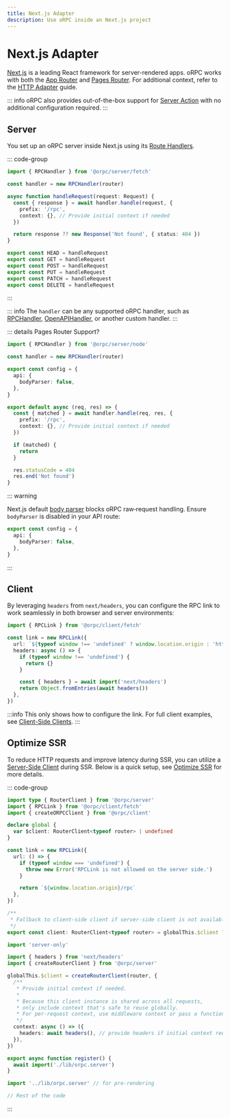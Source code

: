 ```yaml
---
title: Next.js Adapter
description: Use oRPC inside an Next.js project
---
```


# Next.js Adapter

[Next.js](https://nextjs.org/) is a leading React framework for server-rendered apps. oRPC works with both the [App Router](https://nextjs.org/docs/app/getting-started/installation) and [Pages Router](https://nextjs.org/docs/pages/getting-started/installation). For additional context, refer to the [HTTP Adapter](/docs/adapters/http) guide.

::: info
oRPC also provides out-of-the-box support for [Server Action](/docs/server-action) with no additional configuration required.
:::

## Server

You set up an oRPC server inside Next.js using its [Route Handlers](https://nextjs.org/docs/app/building-your-application/routing/route-handlers).

::: code-group

```ts [app/rpc/[[...rest]]/route.ts]
import { RPCHandler } from '@orpc/server/fetch'

const handler = new RPCHandler(router)

async function handleRequest(request: Request) {
  const { response } = await handler.handle(request, {
    prefix: '/rpc',
    context: {}, // Provide initial context if needed
  })

  return response ?? new Response('Not found', { status: 404 })
}

export const HEAD = handleRequest
export const GET = handleRequest
export const POST = handleRequest
export const PUT = handleRequest
export const PATCH = handleRequest
export const DELETE = handleRequest
```

:::

::: info
The `handler` can be any supported oRPC handler, such as [RPCHandler](/docs/rpc-handler), [OpenAPIHandler](/docs/openapi/openapi-handler), or another custom handler.
:::

::: details Pages Router Support?

```ts [pages/rpc/[[...rest]].ts]
import { RPCHandler } from '@orpc/server/node'

const handler = new RPCHandler(router)

export const config = {
  api: {
    bodyParser: false,
  },
}

export default async (req, res) => {
  const { matched } = await handler.handle(req, res, {
    prefix: '/rpc',
    context: {}, // Provide initial context if needed
  })

  if (matched) {
    return
  }

  res.statusCode = 404
  res.end('Not found')
}
```

::: warning

Next.js default [body parser](https://nextjs.org/docs/pages/building-your-application/routing/api-routes#custom-config) blocks oRPC raw‑request handling. Ensure `bodyParser` is disabled in your API route:

```ts
export const config = {
  api: {
    bodyParser: false,
  },
}
```

:::

## Client

By leveraging `headers` from `next/headers`, you can configure the RPC link to work seamlessly in both browser and server environments:

```ts [lib/orpc.ts]
import { RPCLink } from '@orpc/client/fetch'

const link = new RPCLink({
  url: `${typeof window !== 'undefined' ? window.location.origin : 'http://localhost:3000'}/rpc`,
  headers: async () => {
    if (typeof window !== 'undefined') {
      return {}
    }

    const { headers } = await import('next/headers')
    return Object.fromEntries(await headers())
  },
})
```

:::info
This only shows how to configure the link. For full client examples, see [Client-Side Clients](/docs/client/client-side).
:::

## Optimize SSR

To reduce HTTP requests and improve latency during SSR, you can utilize a [Server-Side Client](/docs/client/server-side) during SSR. Below is a quick setup, see [Optimize SSR](/docs/best-practices/optimize-ssr) for more details.

::: code-group

```ts [lib/orpc.ts]
import type { RouterClient } from '@orpc/server'
import { RPCLink } from '@orpc/client/fetch'
import { createORPCClient } from '@orpc/client'

declare global {
  var $client: RouterClient<typeof router> | undefined
}

const link = new RPCLink({
  url: () => {
    if (typeof window === 'undefined') {
      throw new Error('RPCLink is not allowed on the server side.')
    }

    return `${window.location.origin}/rpc`
  },
})

/**
 * Fallback to client-side client if server-side client is not available.
 */
export const client: RouterClient<typeof router> = globalThis.$client ?? createORPCClient(link)
```

```ts [lib/orpc.server.ts]
import 'server-only'

import { headers } from 'next/headers'
import { createRouterClient } from '@orpc/server'

globalThis.$client = createRouterClient(router, {
  /**
   * Provide initial context if needed.
   *
   * Because this client instance is shared across all requests,
   * only include context that's safe to reuse globally.
   * For per-request context, use middleware context or pass a function as the initial context.
   */
  context: async () => ({
    headers: await headers(), // provide headers if initial context required
  }),
})
```

```ts [instrumentation.ts]
export async function register() {
  await import('./lib/orpc.server')
}
```

```ts [app/layout.tsx]
import '../lib/orpc.server' // for pre-rendering

// Rest of the code
```

:::
